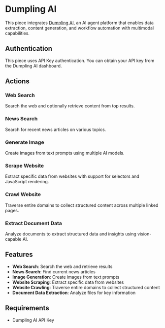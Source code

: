 # Dumpling AI

This piece integrates [Dumpling AI](https://www.dumplingai.com/), an AI agent platform that enables data extraction, content generation, and workflow automation with multimodal capabilities.

## Authentication

This piece uses API Key authentication. You can obtain your API key from the Dumpling AI dashboard.

## Actions

### Web Search
Search the web and optionally retrieve content from top results.

### News Search
Search for recent news articles on various topics.

### Generate Image
Create images from text prompts using multiple AI models.

### Scrape Website
Extract specific data from websites with support for selectors and JavaScript rendering.

### Crawl Website
Traverse entire domains to collect structured content across multiple linked pages.

### Extract Document Data
Analyze documents to extract structured data and insights using vision-capable AI.

## Features

- **Web Search**: Search the web and retrieve results
- **News Search**: Find current news articles
- **Image Generation**: Create images from text prompts
- **Website Scraping**: Extract specific data from websites
- **Website Crawling**: Traverse entire domains to collect structured content
- **Document Data Extraction**: Analyze files for key information

## Requirements
- Dumpling AI API Key 